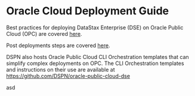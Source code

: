 # Oracle Cloud Deployment Guide

Best practices for deploying DataStax Enterprise (DSE) on Oracle Public Cloud (OPC) are covered [here](./bestpractices.md).

Post deployments steps are covered [here](./postdeploy.md).

DSPN also hosts Oracle Public Cloud CLI Orchestration templates that can simplify complex deployments on OPC.  The CLI Orchestration templates and instructions on their use are available at https://github.com/DSPN/oracle-public-cloud-dse

asd

